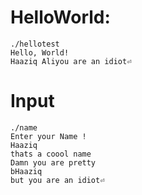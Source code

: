 # HelloWorld:
```
./hellotest
Hello, World!
Haaziq Aliyou are an idiot⏎
```
# Input
```
./name
Enter your Name !
Haaziq
thats a coool name
Damn you are pretty
bHaaziq
but you are an idiot⏎
```
